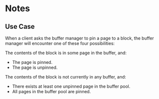 # Notes

## Use Case
When a client asks the buffer manager to pin a page to a block, the buffer manager will encounter one of these four possibilities:

The contents of the block is in some page in the buffer, and:
- The page is pinned.
- The page is unpinned.

The contents of the block is not currently in any buffer, and:
- There exists at least one unpinned page in the buffer pool.
- All pages in the buffer pool are pinned.